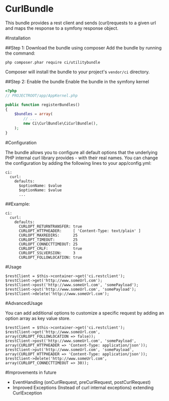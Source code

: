 CurlBundle
========

This bundle provides a rest client and sends (curl)requests to a given url and maps the response to a symfony response object.

#Installation

##Step 1: Download the bundle using composer
Add the bundle by running the command:
```
php composer.phar require ci/utilitybundle
```
Composer will install the bundle to your project's ```vendor/ci``` directory.

##Step 2: Enable the bundle
Enable the bundle in the symfony kernel

```php
<?php
// PROJECTROOT/app/AppKernel.php

public function registerBundles()
{
    $bundles = array(
        // ...
        new Ci\CurlBundle\CiCurlBundle(),
    );
}
```

#Configuration

The bundle allows you to configure all default options that the underlying PHP internal curl library provides - with their real names.
You can change the configuration by adding the following lines to your app/config.yml:

```
ci:
  curl:
    defaults:
      $optionName: $value
      $optionName: $value
      ...
```

##Example:

```
ci:
  curl:
    defaults:
      CURLOPT_RETURNTRANSFER: true
      CURLOPT_HTTPHEADER:     [ 'Content-Type: text/plain' ]
      CURLOPT_MAXREDIRS:      25
      CURLOPT_TIMEOUT:        25
      CURLOPT_CONNECTTIMEOUT: 25
      CURLOPT_CRLF:           true
      CURLOPT_SSLVERSION:     3
      CURLOPT_FOLLOWLOCATION: true
```

#Usage

```
$restClient = $this->container->get('ci.restclient');
$restClient->get('http://www.someUrl.com');
$restClient->post('http://www.someUrl.com', 'somePayload');
$restClient->put('http://www.someUrl.com', 'somePayload');
$restClient->delete('http://www.someUrl.com');
```

#AdvancedUsage

You can add additional options to customize a specific request by adding an option array as key value store.

```
$restClient = $this->container->get('ci.restclient');
$restClient->get('http://www.someUrl.com', array(CURLOPT_FOLLOWLOCATION => false));
$restClient->post('http://www.someUrl.com', 'somePayload', array(CURLOPT_HTTPHEADER => 'Content-Type: application/json'));
$restClient->put('http://www.someUrl.com', 'somePayload', array(CURLOPT_HTTPHEADER => 'Content-Type: application/json'));
$restClient->delete('http://www.someUrl.com', array(CURLOPT_CONNECTTIMEOUT => 30));
```

#Improvements in future
- EventHandling (onCurlRequest, preCurlRequest, postCurlRequest)
- Improved Exceptions (Instead of curl internal exceptions) extending CurlException
